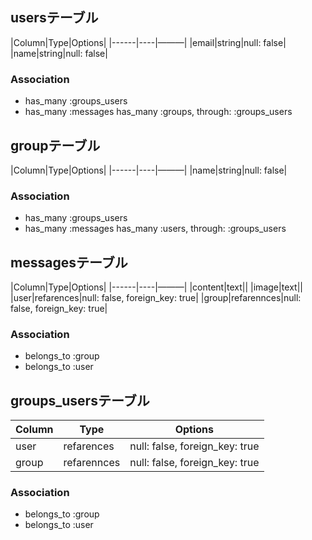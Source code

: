 ## usersテーブル
|Column|Type|Options|
|------|----|———|
|email|string|null: false|
|name|string|null: false|
### Association 
- has_many :groups_users
- has_many :messages
has_many :groups, through: :groups_users

## groupテーブル
|Column|Type|Options|
|------|----|———|
|name|string|null: false|
### Association 
- has_many :groups_users
- has_many :messages
has_many :users, through: :groups_users

## messagesテーブル
|Column|Type|Options|
|------|----|———|
|content|text||
|image|text||
|user|refarences|null: false, foreign_key: true|
|group|refarennces|null: false, foreign_key: true|
### Association 
- belongs_to :group
- belongs_to :user

## groups_usersテーブル 
|Column|Type|Options|
|------|----|-------|
|user|refarences|null: false, foreign_key: true|
|group|refarennces|null: false, foreign_key: true|
### Association 
- belongs_to :group 
- belongs_to :user 

